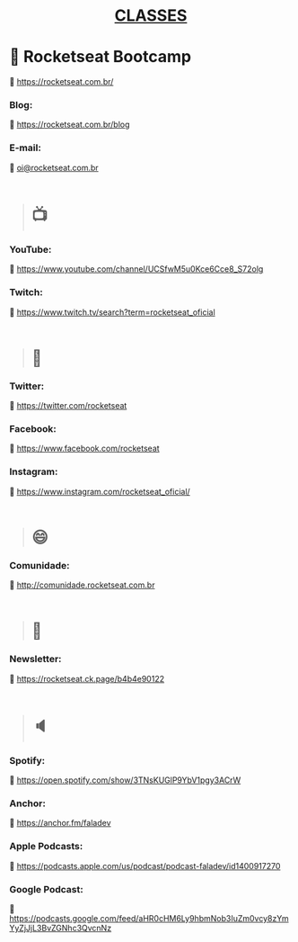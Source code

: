 <div align="center">
    <h1><a href="marcelosperalta.github.io/rocketseat/">CLASSES</a></h1>
</div>

# :rocket: Rocketseat Bootcamp

:link: https://rocketseat.com.br/

### Blog:

:link: https://rocketseat.com.br/blog

### E-mail:

:email: oi@rocketseat.com.br
<br>
<br>

> # :tv:

### YouTube:

:link: https://www.youtube.com/channel/UCSfwM5u0Kce6Cce8_S72olg

### Twitch:

:link: https://www.twitch.tv/search?term=rocketseat_oficial
<br>
<br>

> # :iphone:

### Twitter:

:link: https://twitter.com/rocketseat

### Facebook:

:link: https://www.facebook.com/rocketseat

### Instagram:

:link: https://www.instagram.com/rocketseat_oficial/
<br>
<br>

> # :smile:

### Comunidade:

:link: http://comunidade.rocketseat.com.br
<br>
<br>

> # :email:

### Newsletter:

:link: https://rocketseat.ck.page/b4b4e90122
<br>
<br>

> # :speaker:

### Spotify:

:link: https://open.spotify.com/show/3TNsKUGlP9YbV1pgy3ACrW

### Anchor:

:link: https://anchor.fm/faladev

### Apple Podcasts:

:link: https://podcasts.apple.com/us/podcast/podcast-faladev/id1400917270

### Google Podcast:

:link: https://podcasts.google.com/feed/aHR0cHM6Ly9hbmNob3IuZm0vcy8zYmYyZjJjL3BvZGNhc3QvcnNz